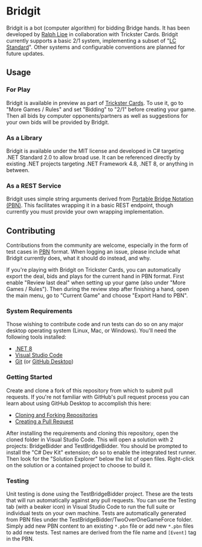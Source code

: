 # Bridgit

Bridgit is a bot (computer algorithm) for bidding Bridge hands. It has been developed by [Ralph Lipe](https://github.com/RalphLipe) in collaboration with Trickster Cards. Bridgit currently supports a basic 2/1 system, implementing a subset of "[LC Standard](https://www.larryco.com/bridge-articles/lc-standard-overview)". Other systems and configurable conventions are planned for future updates.

## Usage

### For Play

Bridgit is available in preview as part of [Trickster Cards](https://www.trickstercards.com/). To use it, go to "More Games / Rules" and set "Bidding" to "2/1" before creating your game. Then all bids by computer opponents/partners as well as suggestions for your own bids will be provided by Bridgit.

### As a Library

Bridgit is available under the MIT license and developed in C# targeting .NET Standard 2.0 to allow broad use. It can be referenced directly by existing .NET projects targeting .NET Framework 4.8, .NET 8, or anything in between.

### As a REST Service

Bridgit uses simple string arguments derived from [Portable Bridge Notation (PBN)](https://tistis.nl/pbn/). This facilitates wrapping it in a basic REST endpoint, though currently you must provide your own wrapping implementation.

## Contributing

Contributions from the community are welcome, especially in the form of test cases in [PBN](https://tistis.nl/pbn/) format. When logging an issue, please include what Bridgit currently does, what it should do instead, and why.

If you're playing with Bridgit on Trickster Cards, you can automatically export the deal, bids and plays for the current hand in PBN format. First enable "Review last deal" when setting up your game (also under "More Games / Rules"). Then during the review step after finishing a hand, open the main menu, go to "Current Game" and choose "Export Hand to PBN".

### System Requirements

Those wishing to contribute code and run tests can do so on any major desktop operating system (Linux, Mac, or Windows). You'll need the following tools installed:

* [.NET 8](https://dotnet.microsoft.com/download)
* [Visual Studio Code](https://code.visualstudio.com/)
* [Git](https://git-scm.com/) (or [GitHub Desktop](https://desktop.github.com/))

### Getting Started

Create and clone a fork of this repository from which to submit pull requests. If you're not familiar with GitHub's pull request process you can learn about using GitHub Desktop to accomplish this here:

- [Cloning and Forking Repositories](https://docs.github.com/en/desktop/contributing-and-collaborating-using-github-desktop/adding-and-cloning-repositories/cloning-and-forking-repositories-from-github-desktop)
- [Creating a Pull Request](https://docs.github.com/en/desktop/contributing-and-collaborating-using-github-desktop/working-with-your-remote-repository-on-github-or-github-enterprise/creating-an-issue-or-pull-request#creating-a-pull-request)

After installing the requirements and cloning this repository, open the cloned folder in Visual Studio Code. This will open a solution with 2 projects: BridgeBidder and TestBridgeBidder. You should be prompted to install the "C# Dev Kit" extension; do so to enable the integrated test runner. Then look for the "Solution Explorer" below the list of open files. Right-click on the solution or a contained project to choose to build it.

### Testing

Unit testing is done using the TestBridgeBidder project. These are the tests that will run automatically against any pull requests. You can use the Testing tab (with a beaker icon) in Visual Studio Code to run the full suite or individual tests on your own machine. Tests are automatically generated from PBN files under the TestBridgeBidder/TwoOverOneGameForce folder. Simply add new PBN content to an existing `*.pbn` file or add new `*.pbn` files to add new tests. Test names are derived from the file name and `[Event]` tag in the PBN.
